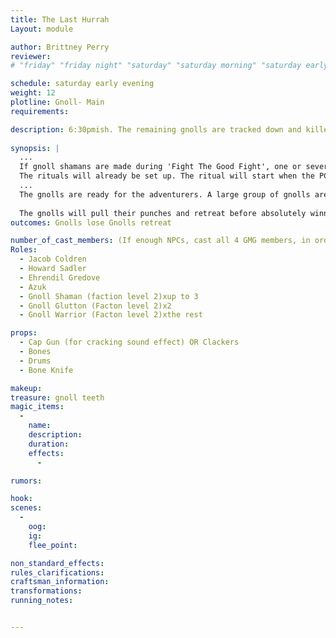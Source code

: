 ```yaml
---
title: The Last Hurrah
Layout: module

author: Brittney Perry
reviewer: 
# "friday" "friday night" "saturday" "saturday morning" "saturday early afternoon" "saturday early evening" "saturday night" "reaction" "tavern setup" "townsfolk" "randoms"

schedule: saturday early evening
weight: 12
plotline: Gnoll- Main
requirements: 

description: 6:30pmish. The remaining gnolls are tracked down and killed, thus ending the gnoll scourge in the area.
 
synopsis: | 
  ...
  If gnoll shamans are made during 'Fight The Good Fight', one or several (up to three) Breaking Rituals will be attempted during the fight.
  The rituals will already be set up. The ritual will start when the PCs get within fighting distance. If the shaman NPC is hit or interrupted at any time during casting, the ritual will fail and will not be reattempted.
  ... 
  The gnolls are ready for the adventurers. A large group of gnolls are at the end of the path, rituals set up, ready to go. Interrupt the rituals, kill or drive off the gnolls, and end the scourge in the area.
  
  The gnolls will pull their punches and retreat before absolutely winning.
outcomes: Gnolls lose Gnolls retreat

number_of_cast_members: (If enough NPCs, cast all 4 GMG members, in order of importance)
Roles: 
  - Jacob Coldren
  - Howard Sadler
  - Ehrendil Gredove
  - Azuk
  - Gnoll Shaman (faction level 2)xup to 3
  - Gnoll Glutton (Facton level 2)x2
  - Gnoll Warrior (Facton level 2)xthe rest 

props: 
  - Cap Gun (for cracking sound effect) OR Clackers
  - Bones
  - Drums
  - Bone Knife

makeup: 
treasure: gnoll teeth
magic_items:
  - 
    name: 
    description:  
    duration: 
    effects: 
      - 

rumors: 

hook: 
scenes: 
  - 
    oog: 
    ig: 
    flee_point: 

non_standard_effects: 
rules_clarifications: 
craftsman_information: 
transformations: 
running_notes: 


---
```

